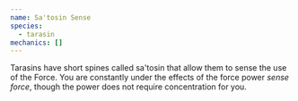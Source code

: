 ```yaml
---
name: Sa'tosin Sense
species:
  - tarasin
mechanics: []
---
```

Tarasins have short spines called sa'tosin that allow them to sense the use of the Force. You are constantly under the effects of the force power *sense force*, though the power does not require concentration for you.
